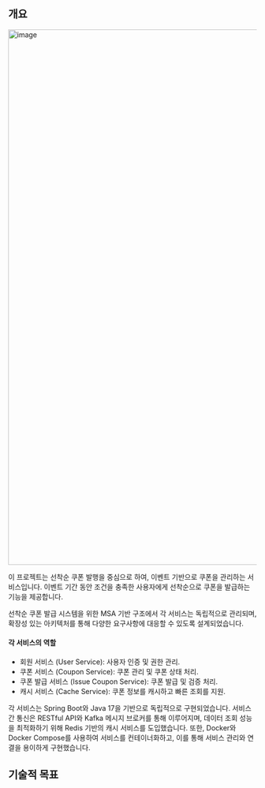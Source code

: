 ## 개요
<img width="1086" alt="image" src="https://github.com/user-attachments/assets/ff74f7a7-1c2a-4ce2-819d-29f164199b43">

이 프로젝트는 선착순 쿠폰 발행을 중심으로 하여, 이벤트 기반으로 쿠폰을 관리하는 서비스입니다. 이벤트 기간 동안 조건을 충족한 사용자에게 선착순으로 쿠폰을 발급하는 기능을 제공합니다.

선착순 쿠폰 발급 시스템을 위한 MSA 기반 구조에서 각 서비스는 독립적으로 관리되며, 확장성 있는 아키텍처를 통해 다양한 요구사항에 대응할 수 있도록 설계되었습니다. 
#### 각 서비스의 역할

- 회원 서비스 (User Service): 사용자 인증 및 권한 관리.
- 쿠폰 서비스 (Coupon Service): 쿠폰 관리 및 쿠폰 상태 처리.
- 쿠폰 발급 서비스 (Issue Coupon Service): 쿠폰 발급 및 검증 처리.
- 캐시 서비스 (Cache Service): 쿠폰 정보를 캐시하고 빠른 조회를 지원.

각 서비스는 Spring Boot와 Java 17을 기반으로 독립적으로 구현되었습니다. 서비스 간 통신은 RESTful API와 Kafka 메시지 브로커를 통해 이루어지며, 데이터 조회 성능을 최적화하기 위해 Redis 기반의 캐시 서비스를 도입했습니다. 또한, Docker와 Docker Compose를 사용하여 서비스를 컨테이너화하고, 이를 통해 서비스 관리와 연결을 용이하게 구현했습니다.

## 기술적 목표
